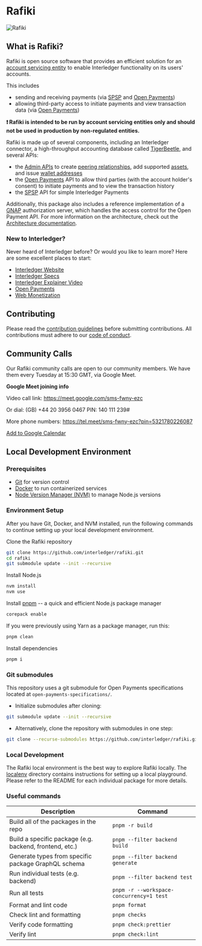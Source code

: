 # Rafiki

![Rafiki](https://github.com/interledger/rafiki/assets/20246798/528b1978-0e02-4bc4-a6b4-e8e81d2f3c3a)

## What is Rafiki?

Rafiki is open source software that provides an efficient solution for an [account servicing entity](https://rafiki.dev/resources/glossary#account-servicing-entity-ase) to enable Interledger functionality on its users' accounts.

This includes

- sending and receiving payments (via [SPSP](https://rafiki.dev/resources/glossary#simple-payment-setup-protocol-spsp) and [Open Payments](https://rafiki.dev/overview/concepts/open-payments))
- allowing third-party access to initiate payments and view transaction data (via [Open Payments](https://rafiki.dev/overview/concepts/open-payments))

**❗ Rafiki is intended to be run by account servicing entities only and should not be used in production by non-regulated entities.**

Rafiki is made up of several components, including an Interledger connector, a high-throughput accounting database called [TigerBeetle](https://rafiki.dev/overview/concepts/accounting#tigerbeetle), and several APIs:

- the [Admin APIs](https://rafiki.dev/apis/graphql/admin-api-overview) to create [peering relationships](https://rafiki.dev/overview/concepts/interledger#peers),
  add supported [assets](https://rafiki.dev/overview/concepts/accounting#assets), and issue [wallet addresses](https://rafiki.dev/resources/glossary#wallet-address)
- the [Open Payments](https://rafiki.dev/overview/concepts/open-payments) API to allow third parties (with the account holder's consent) to initiate payments and to view the transaction history
- the [SPSP](https://rafiki.dev/resources/glossary#simple-payment-setup-protocol-spsp) API for simple Interledger Payments

Additionally, this package also includes a reference implementation of a [GNAP](https://rafiki.dev/resources/glossary#grant-negotiation-and-authorization-protocol-gnap) authorization server, which handles the access control for the Open Payment API. For more information on the architecture, check out the [Architecture documentation](https://rafiki.dev/resources/architecture).

### New to Interledger?

Never heard of Interledger before? Or would you like to learn more? Here are some excellent places to start:

- [Interledger Website](https://interledger.org/)
- [Interledger Specs](https://interledger.org/rfcs/0027-interledger-protocol-4/)
- [Interledger Explainer Video](https://twitter.com/Interledger/status/1567916000074678272)
- [Open Payments](https://openpayments.dev/)
- [Web Monetization](https://webmonetization.org/)

## Contributing

Please read the [contribution guidelines](.github/contributing.md) before submitting contributions. All contributions must adhere to our [code of conduct](.github/code_of_conduct.md).

## Community Calls

Our Rafiki community calls are open to our community members. We have them every Tuesday at 15:30 GMT, via Google Meet.

**Google Meet joining info**

Video call link: https://meet.google.com/sms-fwny-ezc

Or dial: ‪(GB) +44 20 3956 0467‬ PIN: ‪140 111 239‬#

More phone numbers: https://tel.meet/sms-fwny-ezc?pin=5321780226087

[Add to Google Calendar](https://calendar.google.com/calendar/event?action=TEMPLATE&tmeid=YjN1NW5ibDloN2dua2IwM2thOWlrZXRvMTVfMjAyMzA0MTdUMTUwMDAwWiBjX2NqMDI3Z21oc3VqazkxZXZpMjRkOXB2bXQ0QGc&tmsrc=c_cj027gmhsujk91evi24d9pvmt4%40group.calendar.google.com&scp=ALL)

## Local Development Environment

### Prerequisites

- [Git](https://git-scm.com/downloads) for version control
- [Docker](https://docs.docker.com/get-docker/) to run containerized services
- [Node Version Manager (NVM)](https://github.com/nvm-sh/nvm) to manage Node.js versions

### Environment Setup

After you have Git, Docker, and NVM installed, run the following commands to continue setting up your local development environment.

Clone the Rafiki repository

```sh
git clone https://github.com/interledger/rafiki.git
cd rafiki
git submodule update --init --recursive
```

Install Node.js

```sh
nvm install
nvm use
```

Install [pnpm](https://pnpm.io/installation) -- a quick and efficient Node.js package manager

```sh
corepack enable
```

If you were previously using Yarn as a package manager, run this:

```sh
pnpm clean
```

Install dependencies

```sh
pnpm i
```

### Git submodules

This repository uses a git submodule for Open Payments specifications located at `open-payments-specifications/`.

- Initialize submodules after cloning:

```sh
git submodule update --init --recursive
```

- Alternatively, clone the repository with submodules in one step:

```sh
git clone --recurse-submodules https://github.com/interledger/rafiki.git
```

### Local Development

The Rafiki local environment is the best way to explore Rafiki locally. The [localenv](localenv) directory contains instructions for setting up a local playground. Please refer to the README for each individual package for more details.

### Useful commands

| Description                                             | Command                                  |
| ------------------------------------------------------- | ---------------------------------------- |
| Build all of the packages in the repo                   | `pnpm -r build`                          |
| Build a specific package (e.g. backend, frontend, etc.) | `pnpm --filter backend build`            |
| Generate types from specific package GraphQL schema     | `pnpm --filter backend generate`         |
| Run individual tests (e.g. backend)                     | `pnpm --filter backend test`             |
| Run all tests                                           | `pnpm -r --workspace-concurrency=1 test` |
| Format and lint code                                    | `pnpm format`                            |
| Check lint and formatting                               | `pnpm checks`                            |
| Verify code formatting                                  | `pnpm check:prettier`                    |
| Verify lint                                             | `pnpm check:lint`                        |
